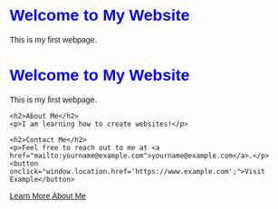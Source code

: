 <!DOCTYPE html>
<html lang="en">
<head><style></style>
    <meta charset="UTF-8">
    <meta name="viewport" content="width=device-width, initial-scale=1.0">
    <title>My Website</title>
    <style>
        body {
            font-family: Arial, sans-serif;
            margin: 20px;
        }
        h1 {
            color: blue;
        }
        button {
            background-color: #4CAF50; /* Green */
            color: white;
            padding: 10px 20px;
            border: none;
            cursor: pointer;
            font-size: 16px;
        }
        button:hover {
            background-color: #45a049;
        }
    </style>
    <h1>Welcome to My Website</h1>
    <p>This is my first webpage.</p>
</body>
</html>
<body>
    <h1>Welcome to My Website</h1>
    <p>This is my first webpage.</p>

    <h2>About Me</h2>
    <p>I am learning how to create websites!</p>

    <h2>Contact Me</h2>
    <p>Feel free to reach out to me at <a href="mailto:yourname@example.com">yourname@example.com</a>.</p>
    <button onclick="window.location.href='https://www.example.com';">Visit Example</button>


</body>
<a href="about.html">Learn More About Me</a>


